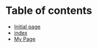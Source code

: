 # Table of contents

* [Initial page](README.md)
* [index](test.md)
* [My Page](https://fjxmlinyang.github.io/)

